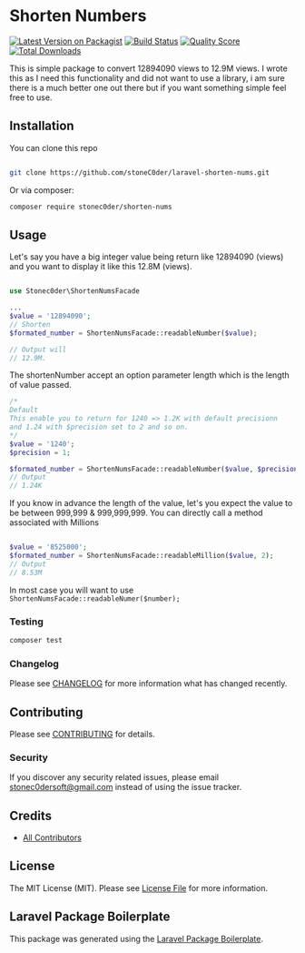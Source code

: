 # Shorten Numbers

[![Latest Version on Packagist](https://img.shields.io/packagist/v/stonec0der/shorten-nums.svg?style=flat-square)](https://packagist.org/packages/stonec0der/shorten-nums)
[![Build Status](https://img.shields.io/travis/stonec0der/laravel-shorten-nums/master.svg?style=flat-square)](https://travis-ci.org/stoneC0der/laravel-shorten-nums)
[![Quality Score](https://img.shields.io/scrutinizer/g/stoneC0der/laravel-shorten-nums.svg?style=flat-square)](https://scrutinizer-ci.com/g/stoneC0der/laravel-shorten-nums)
[![Total Downloads](https://img.shields.io/packagist/dt/stonec0der/shorten-nums.svg?style=flat-square)](https://packagist.org/packages/stonec0der/shorten-nums)

This is simple package to convert 12894090 views to 12.9M views. I wrote this as I need this functionality and did not want to use a library, i am sure there is a much better one out there but if you want something simple feel free to use.

## Installation

You can clone this repo

```bash

git clone https://github.com/stoneC0der/laravel-shorten-nums.git
```

Or via composer:

```bash
composer require stonec0der/shorten-nums
```

## Usage

Let's say you have a big integer value being return like 12894090 (views) and you want to display it like this 12.8M (views).

```php

use Stonec0der\ShortenNumsFacade

...
$value = '12894090';
// Shorten
$formated_number = ShortenNumsFacade::readableNumber($value);

// Output will
// 12.9M.
```

The shortenNumber accept an option parameter length which is the length of value passed.

```php
/*
Default
This enable you to return for 1240 => 1.2K with default precisionn
and 1.24 with $precision set to 2 and so on.
*/
$value = '1240';
$precision = 1;

$formated_number = ShortenNumsFacade::readableNumber($value, $precision=2);
// Output
// 1.24K
```

If you know in advance the length of the value, let's you expect the value to be between 999,999 & 999,999,999.
You can directly call a method associated with Millions

```php

$value = '8525000';
$formated_number = ShortenNumsFacade::readableMillion($value, 2);
// Output
// 8.53M
```

In most case you will want to use ```ShortenNumsFacade::readableNumer($number);```

### Testing

``` bash
composer test
```

### Changelog

Please see [CHANGELOG](CHANGELOG.md) for more information what has changed recently.

## Contributing

Please see [CONTRIBUTING](CONTRIBUTING.md) for details.

### Security

If you discover any security related issues, please email stonec0dersoft@gmail.com instead of using the issue tracker.

## Credits

- [All Contributors](../../contributors)

## License

The MIT License (MIT). Please see [License File](LICENSE.md) for more information.

## Laravel Package Boilerplate

This package was generated using the [Laravel Package Boilerplate](https://laravelpackageboilerplate.com).
